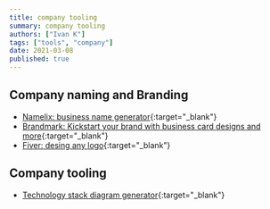 ```yaml
---
title: company tooling
summary: company tooling
authors: ["Ivan K"]
tags: ["tools", "company"]
date: 2021-03-08
published: true
---
```


## Company naming and Branding

- [Namelix: business name generator](https://namelix.com){:target="_blank"}
- [Brandmark: Kickstart your brand with business card designs and more][brandmark]{:target="_blank"}
- [Fiver: desing any logo][fiver]{:target="_blank"}

## Company tooling

- [Technology stack diagram generator](https://digital.ai/dev-ops-diagram-generator){:target="_blank"}

<!-- resources -->

[namelix]: https://namelix.com
[brandmark]: https://brandmark.io/tools
[fiver]: https://www.fiverr.com/categories/graphics-design
